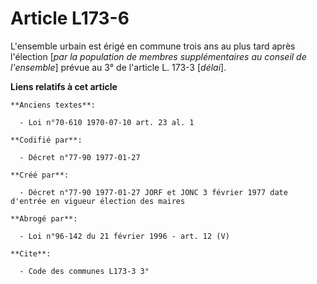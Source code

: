 # Article L173-6

L'ensemble urbain est érigé en commune trois ans au plus tard après l'élection [*par la population de membres supplémentaires
au conseil de l'ensemble*] prévue au 3° de l'article L. 173-3 [*délai*].

**Liens relatifs à cet article**

	**Anciens textes**:

	  - Loi n°70-610 1970-07-10 art. 23 al. 1

	**Codifié par**:

	  - Décret n°77-90 1977-01-27

	**Créé par**:

	  - Décret n°77-90 1977-01-27 JORF et JONC 3 février 1977 date d'entrée en vigueur élection des maires

	**Abrogé par**:

	  - Loi n°96-142 du 21 février 1996 - art. 12 (V)

	**Cite**:

	  - Code des communes L173-3 3°
